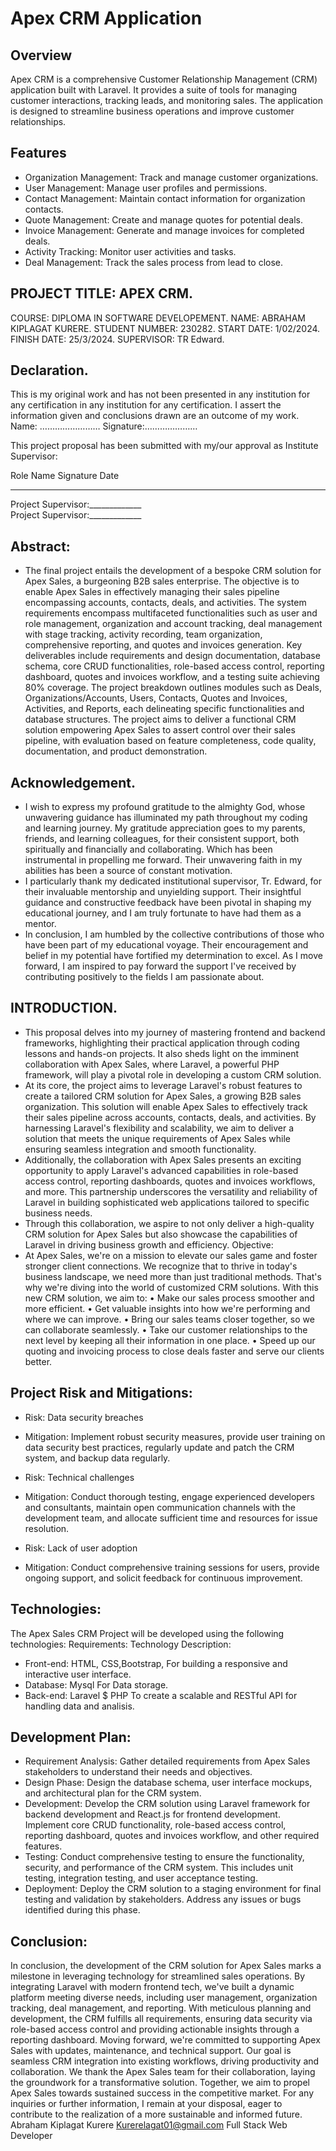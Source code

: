 # Apex CRM Application

## Overview

Apex CRM is a comprehensive Customer Relationship Management (CRM) application built with Laravel. It provides a suite of tools for managing customer interactions, tracking leads, and monitoring sales. The application is designed to streamline business operations and improve customer relationships.

## Features

-   Organization Management: Track and manage customer organizations.
-   User Management: Manage user profiles and permissions.
-   Contact Management: Maintain contact information for organization contacts.
-   Quote Management: Create and manage quotes for potential deals.
-   Invoice Management: Generate and manage invoices for completed deals.
-   Activity Tracking: Monitor user activities and tasks.
-   Deal Management: Track the sales process from lead to close.


## PROJECT TITLE: APEX CRM. 
COURSE: DIPLOMA IN SOFTWARE DEVELOPEMENT.
NAME: ABRAHAM KIPLAGAT KURERE.
STUDENT NUMBER: 230282.
START DATE: 1/02/2024.
FINISH DATE: 25/3/2024.
SUPERVISOR: TR Edward.

## Declaration.
This is my original work and has not been presented in any institution for any certification in any institution for any certification. I assert the information given and conclusions drawn are an outcome of my work.
Name: ……………………
Signature:…………………

This project proposal has been submitted with my/our approval as Institute Supervisor:


Role	Name	Signature	Date
_____   ____    ________    _______
Project Supervisor:_____________			
Project Supervisor:_____________

## Abstract:
- The final project entails the development of a bespoke CRM solution for Apex Sales, a burgeoning B2B sales enterprise. The objective is to enable Apex Sales in effectively managing their sales pipeline encompassing accounts, contacts, deals, and activities. The system requirements encompass multifaceted functionalities such as user and role management, organization and account tracking, deal management with stage tracking, activity recording, team organization, comprehensive reporting, and quotes and invoices generation. Key deliverables include requirements and design documentation, database schema, core CRUD functionalities, role-based access control, reporting dashboard, quotes and invoices workflow, and a testing suite achieving 80% coverage. The project breakdown outlines modules such as Deals, Organizations/Accounts, Users, Contacts, Quotes and Invoices, Activities, and Reports, each delineating specific functionalities and database structures. The project aims to deliver a functional CRM solution empowering Apex Sales to assert control over their sales pipeline, with evaluation based on feature completeness, code quality, documentation, and product demonstration.



## Acknowledgement.
- I wish to express my profound gratitude to the almighty God, whose unwavering guidance has illuminated my path throughout my coding and learning journey. My gratitude appreciation goes to my parents, friends, and learning colleagues, for their consistent support, both spiritually and financially and collaborating. Which has been instrumental in propelling me forward. Their unwavering faith in my abilities has been a source of constant motivation.
- I particularly thank my dedicated institutional supervisor, Tr. Edward, for their invaluable mentorship and unyielding support. Their insightful guidance and constructive feedback have been pivotal in shaping my educational journey, and I am truly fortunate to have had them as a mentor.
- In conclusion, I am humbled by the collective contributions of those who have been part of my educational voyage. Their encouragement and belief in my potential have fortified my determination to excel. As I move forward, I am inspired to pay forward the support I've received by contributing positively to the fields I am passionate about.


## INTRODUCTION.
- This proposal delves into my journey of mastering frontend and backend frameworks, highlighting their practical application through coding lessons and hands-on projects. It also sheds light on the imminent collaboration with Apex Sales, where Laravel, a powerful PHP framework, will play a pivotal role in developing a custom CRM solution.
- At its core, the project aims to leverage Laravel's robust features to create a tailored CRM solution for Apex Sales, a growing B2B sales organization. This solution will enable Apex Sales to effectively track their sales pipeline across accounts, contacts, deals, and activities. By harnessing Laravel's flexibility and scalability, we aim to deliver a solution that meets the unique requirements of Apex Sales while ensuring seamless integration and smooth functionality.
- Additionally, the collaboration with Apex Sales presents an exciting opportunity to apply Laravel's advanced capabilities in role-based access control, reporting dashboards, quotes and invoices workflows, and more. This partnership underscores the versatility and reliability of Laravel in building sophisticated web applications tailored to specific business needs.
- Through this collaboration, we aspire to not only deliver a high-quality CRM solution for Apex Sales but also showcase the capabilities of Laravel in driving business growth and efficiency.
Objective:
- At Apex Sales, we're on a mission to elevate our sales game and foster stronger client connections. We recognize that to thrive in today's business landscape, we need more than just traditional methods. That's why we're diving into the world of customized CRM solutions.
With this new CRM solution, we aim to:
•	Make our sales process smoother and more efficient.
•	Get valuable insights into how we're performing and where we can improve.
•	Bring our sales teams closer together, so we can collaborate seamlessly.
•	Take our customer relationships to the next level by keeping all their information in one place.
•	Speed up our quoting and invoicing process to close deals faster and serve our clients better.







## Project Risk and Mitigations:
- Risk: Data security breaches
- Mitigation: Implement robust security measures, provide user training on data security best practices, regularly update and patch the CRM system, and backup data regularly. 
- Risk: Technical challenges
- Mitigation: Conduct thorough testing, engage experienced developers and consultants, maintain open communication channels with the development team, and allocate sufficient time and resources for issue resolution. 

- Risk: Lack of user adoption
- Mitigation: Conduct comprehensive training sessions for users, provide ongoing support, and solicit feedback for continuous improvement.



## Technologies:
The Apex Sales CRM Project will be developed using the following technologies:
Requirements:	Technology	Description:
- Front-end:	HTML, CSS,Bootstrap, 	For building a responsive and interactive user interface.
- Database:	Mysql 	For Data storage.
- Back-end:	Laravel $ PHP	To create a scalable and RESTful API for handling data and analisis.


## Development Plan:
- Requirement Analysis: Gather detailed requirements from Apex Sales stakeholders to understand their needs and objectives.
- Design Phase: Design the database schema, user interface mockups, and architectural plan for the CRM system.
- Development: Develop the CRM solution using Laravel framework for backend development and React.js for frontend development. Implement core CRUD functionality, role-based access control, reporting dashboard, quotes and invoices workflow, and other required features.
- Testing: Conduct comprehensive testing to ensure the functionality, security, and performance of the CRM system. This includes unit testing, integration testing, and user acceptance testing.
- Deployment: Deploy the CRM solution to a staging environment for final testing and validation by stakeholders. Address any issues or bugs identified during this phase.




## Conclusion:
In conclusion, the development of the CRM solution for Apex Sales marks a milestone in leveraging technology for streamlined sales operations. By integrating Laravel with modern frontend tech, we've built a dynamic platform meeting diverse needs, including user management, organization tracking, deal management, and reporting.
With meticulous planning and development, the CRM fulfills all requirements, ensuring data security via role-based access control and providing actionable insights through a reporting dashboard. Moving forward, we're committed to supporting Apex Sales with updates, maintenance, and technical support.
Our goal is seamless CRM integration into existing workflows, driving productivity and collaboration. We thank the Apex Sales team for their collaboration, laying the groundwork for a transformative solution. Together, we aim to propel Apex Sales towards sustained success in the competitive market.
For any inquiries or further information, I remain at your disposal, eager to contribute to the realization of a more sustainable and informed future.
Abraham Kiplagat Kurere 
Kurerelagat01@gmail.com
Full Stack Web Developer



